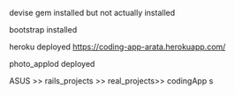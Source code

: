 devise gem installed but not actually installed

bootstrap installed

heroku deployed
https://coding-app-arata.herokuapp.com/

photo_applod deployed

ASUS >> rails_projects >> real_projects>> codingApp
 s

